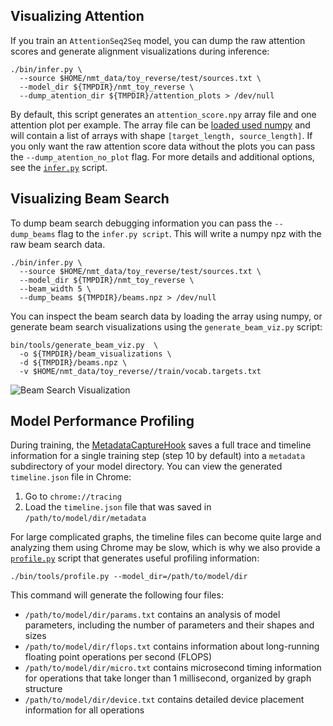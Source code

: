 ## Visualizing Attention

If you train an `AttentionSeq2Seq` model, you can dump the raw attention scores and generate alignment visualizations during inference:

```
./bin/infer.py \
  --source $HOME/nmt_data/toy_reverse/test/sources.txt \
  --model_dir ${TMPDIR}/nmt_toy_reverse \
  --dump_atention_dir ${TMPDIR}/attention_plots > /dev/null
```

By default, this script generates an `attention_score.npy` array file and one attention plot per example. The array file can be [loaded used numpy](https://docs.scipy.org/doc/numpy/reference/generated/numpy.load.html) and will contain a list of arrays with shape `[target_length, source_length]`. If you only want the raw attention score data without the plots you can pass the `--dump_atention_no_plot` flag. For more details and additional options, see the [`infer.py`](https://github.com/dennybritz/seq2seq/blob/master/bin/infer.py) script.


## Visualizing Beam Search

To dump beam search debugging information you can pass the `--dump_beams` flag to the `infer.py script`. This will
write a numpy npz with the raw beam search data.


```
./bin/infer.py \
  --source $HOME/nmt_data/toy_reverse/test/sources.txt \
  --model_dir ${TMPDIR}/nmt_toy_reverse \
  --beam_width 5 \
  --dump_beams ${TMPDIR}/beams.npz > /dev/null
```

You can inspect the beam search data by loading the array using numpy, or generate beam search visualizations using the
`generate_beam_viz.py` script:

```
bin/tools/generate_beam_viz.py  \
  -o ${TMPDIR}/beam_visualizations \
  -d ${TMPDIR}/beams.npz \
  -v $HOME/nmt_data/toy_reverse//train/vocab.targets.txt
```

![Beam Search Visualization](http://i.imgur.com/kLec8l4l.png)


## Model Performance Profiling

During training, the [MetadataCaptureHook](https://github.com/dennybritz/seq2seq/blob/master/seq2seq/training/hooks.py) saves a full trace and timeline information for a single training step (step 10 by default) into a `metadata` subdirectory of your model directory. You can view the generated `timeline.json` file in Chrome:

1. Go to `chrome://tracing`
2. Load the `timeline.json` file that was saved in `/path/to/model/dir/metadata`

For large complicated graphs, the timeline files can become quite large and analyzing them using Chrome may be slow, which is why we also provide a [`profile.py`](https://github.com/dennybritz/seq2seq/blob/master/bin/tools/profile.py) script that generates useful profiling information:

```shell
./bin/tools/profile.py --model_dir=/path/to/model/dir
```

This command will generate the following four files:

- `/path/to/model/dir/params.txt` contains an analysis of model parameters, including the number of parameters and their shapes and sizes
- `/path/to/model/dir/flops.txt` contains information about long-running floating point operations per second (FLOPS)
- `/path/to/model/dir/micro.txt` contains microsecond timing information for operations that take longer than 1 millisecond, organized by graph structure
- `/path/to/model/dir/device.txt` contains detailed device placement information for all operations

